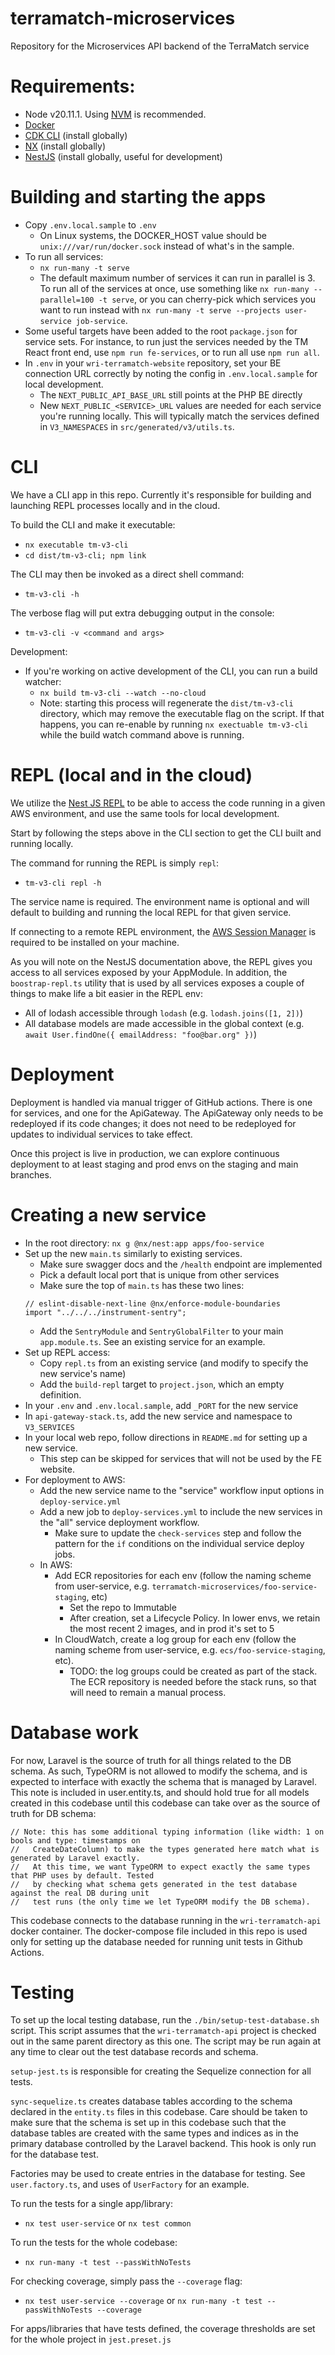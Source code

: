 # terramatch-microservices

Repository for the Microservices API backend of the TerraMatch service

# Requirements:

- Node v20.11.1. Using [NVM](https://github.com/nvm-sh/nvm?tab=readme-ov-file) is recommended.
- [Docker](https://www.docker.com/)
- [CDK CLI](https://docs.aws.amazon.com/cdk/v2/guide/getting_started.html) (install globally)
- [NX](https://nx.dev/getting-started/installation#installing-nx-globally) (install globally)
- [NestJS](https://docs.nestjs.com/) (install globally, useful for development)

# Building and starting the apps

- Copy `.env.local.sample` to `.env`
  - On Linux systems, the DOCKER_HOST value should be `unix:///var/run/docker.sock` instead of what's in the sample.
- To run all services:
  - `nx run-many -t serve`
  - The default maximum number of services it can run in parallel is 3. To run all of the services at once, use something like
    `nx run-many --parallel=100 -t serve`, or you can cherry-pick which services you want to run instead with
    `nx run-many -t serve --projects user-service job-service`.
- Some useful targets have been added to the root `package.json` for service sets. For instance, to run just the services needed
  by the TM React front end, use `npm run fe-services`, or to run all use `npm run all`.
- In `.env` in your `wri-terramatch-website` repository, set your BE connection URL correctly by noting the config
  in `.env.local.sample` for local development.
  - The `NEXT_PUBLIC_API_BASE_URL` still points at the PHP BE directly
  - New `NEXT_PUBLIC_<SERVICE>_URL` values are needed for each service you're running locally. This will typically match
    the services defined in `V3_NAMESPACES` in `src/generated/v3/utils.ts`.

# CLI

We have a CLI app in this repo. Currently it's responsible for building and launching REPL processes locally and in the cloud.

To build the CLI and make it executable:

- `nx executable tm-v3-cli`
- `cd dist/tm-v3-cli; npm link`

The CLI may then be invoked as a direct shell command:

- `tm-v3-cli -h`

The verbose flag will put extra debugging output in the console:

- `tm-v3-cli -v <command and args>`

Development:

- If you're working on active development of the CLI, you can run a build watcher:
  - `nx build tm-v3-cli --watch --no-cloud`
  - Note: starting this process will regenerate the `dist/tm-v3-cli` directory, which may remove the executable flag on the script.
    If that happens, you can re-enable by running `nx exectuable tm-v3-cli` while the build watch command above is running.

# REPL (local and in the cloud)

We utilize the [Nest JS REPL](https://docs.nestjs.com/recipes/repl) to be able to access the code running in a given AWS
environment, and use the same tools for local development.

Start by following the steps above in the CLI section to get the CLI built and running locally.

The command for running the REPL is simply `repl`:

- `tm-v3-cli repl -h`

The service name is required. The environment name is optional and will default to building and running the local REPL for that given service.

If connecting to a remote REPL environment, the [AWS Session Manager](https://docs.aws.amazon.com/systems-manager/latest/userguide/session-manager-working-with-install-plugin.html)
is required to be installed on your machine.

As you will note on the NestJS documentation above, the REPL gives you access to all services exposed by your AppModule.
In addition, the `boostrap-repl.ts` utility that is used by all services exposes a couple of things to make life a bit
easier in the REPL env:

- All of lodash accessible through `lodash` (e.g. `lodash.joins([1, 2])`)
- All database models are made accessible in the global context (e.g. `await User.findOne({ emailAddress: "foo@bar.org" })`)

# Deployment

Deployment is handled via manual trigger of GitHub actions. There is one for services, and one for the ApiGateway. The
ApiGateway only needs to be redeployed if its code changes; it does not need to be redeployed for updates to individual services
to take effect.

Once this project is live in production, we can explore continuous deployment to at least staging and prod envs on the staging
and main branches.

# Creating a new service

- In the root directory: `nx g @nx/nest:app apps/foo-service`
- Set up the new `main.ts` similarly to existing services.
  - Make sure swagger docs and the `/health` endpoint are implemented
  - Pick a default local port that is unique from other services
  - Make sure the top of `main.ts` has these two lines:
  ```
  // eslint-disable-next-line @nx/enforce-module-boundaries
  import "../../../instrument-sentry";
  ```
  - Add the `SentryModule` and `SentryGlobalFilter` to your main `app.module.ts`. See an existing service for an example.
- Set up REPL access:
  - Copy `repl.ts` from an existing service (and modify to specify the new service's name)
  - Add the `build-repl` target to `project.json`, which an empty definition.
- In your `.env` and `.env.local.sample`, add `_PORT` for the new service
- In `api-gateway-stack.ts`, add the new service and namespace to `V3_SERVICES`
- In your local web repo, follow directions in `README.md` for setting up a new service.
  - This step can be skipped for services that will not be used by the FE website.
- For deployment to AWS:
  - Add the new service name to the "service" workflow input options in `deploy-service.yml`
  - Add a new job to `deploy-services.yml` to include the new services in the "all" service deployment workflow.
    - Make sure to update the `check-services` step and follow the pattern for the `if` conditions on the individual service deploy jobs.
  - In AWS:
    - Add ECR repositories for each env (follow the naming scheme from user-service, e.g. `terramatch-microservices/foo-service-staging`, etc)
      - Set the repo to Immutable
      - After creation, set a Lifecycle Policy. In lower envs, we retain the most recent 2 images, and in prod it's set to 5
    - In CloudWatch, create a log group for each env (follow the naming scheme from user-service, e.g. `ecs/foo-service-staging`, etc).
      - TODO: the log groups could be created as part of the stack. The ECR repository is needed before the stack runs, so that will
        need to remain a manual process.

# Database work

For now, Laravel is the source of truth for all things related to the DB schema. As such, TypeORM is not allowed to modify the
schema, and is expected to interface with exactly the schema that is managed by Laravel. This note is included in user.entity.ts,
and should hold true for all models created in this codebase until this codebase can take over as the source of truth for DB
schema:

```
// Note: this has some additional typing information (like width: 1 on bools and type: timestamps on
//   CreateDateColumn) to make the types generated here match what is generated by Laravel exactly.
//   At this time, we want TypeORM to expect exactly the same types that PHP uses by default. Tested
//   by checking what schema gets generated in the test database against the real DB during unit
//   test runs (the only time we let TypeORM modify the DB schema).
```

This codebase connects to the database running in the `wri-terramatch-api` docker container. The docker-compose
file included in this repo is used only for setting up the database needed for running unit tests in Github Actions.

# Testing

To set up the local testing database, run the `./bin/setup-test-database.sh` script. This script assumes that the
`wri-terramatch-api` project is checked out in the same parent directory as this one. The script may be run
again at any time to clear out the test database records and schema.

`setup-jest.ts` is responsible for creating the Sequelize connection for all tests.

`sync-sequelize.ts` creates database tables according to the schema declared in the `entity.ts` files in this codebase. Care should be
taken to make sure that the schema is set up in this codebase such that the database tables are created with the same
types and indices as in the primary database controlled by the Laravel backend. This hook is only run for the database
test.

Factories may be used to create entries in the database for testing. See `user.factory.ts`, and uses of `UserFactory` for
an example.

To run the tests for a single app/library:

- `nx test user-service` or `nx test common`

To run the tests for the whole codebase:

- `nx run-many -t test --passWithNoTests`

For checking coverage, simply pass the `--coverage` flag:

- `nx test user-service --coverage` or `nx run-many -t test --passWithNoTests --coverage`

For apps/libraries that have tests defined, the coverage thresholds are set for the whole project in `jest.preset.js`
